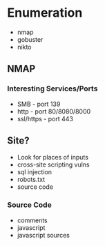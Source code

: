 # Enumeration

- nmap
- gobuster
- nikto

## NMAP

### Interesting Services/Ports

- SMB - port 139
- http - port 80/8080/8000
- ssl/https - port 443

## Site?

- Look for places of inputs
- cross-site scripting vulns
- sql injection
- robots.txt
- source code

### Source Code

- comments
- javascript
- javascript sources